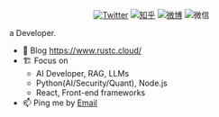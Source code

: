 <p align="center">
	<a href="https://img.shields.io/twitter/follow/ycjcl?label=Twitter&style=social"><img src="https://img.shields.io/twitter/follow/ycjcl?label=Twitter&style=social" alt="Twitter"></a>
	<a href="https://www.zhihu.com/people/ycjcl"><img src="https://img.shields.io/badge/知乎--_.svg?style=social&logo=zhihu" alt="知乎"></a>
	<a href="https://weibo.com/u/3125367857"><img src="https://img.shields.io/badge/Weibo--_.svg?style=social&logo=sina-weibo" alt="微博"></a>
	<span><img src="https://img.shields.io/badge/kylinJCL--_.svg?style=social&logo=wechat" alt="微信"></span>	
</p>


a Developer.

- 🎨 Blog https://www.rustc.cloud/
- 🏗 Focus on
  - AI Developer, RAG, LLMs
  - Python(AI/Security/Quant), Node.js
  - React, Front-end frameworks
- 📫 Ping me by [Email](mailto:chaolinjin@gmail.com)
